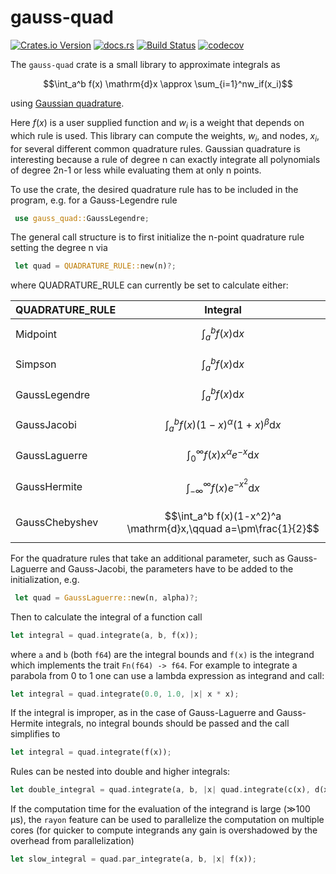 # gauss-quad

[![Crates.io Version](https://img.shields.io/crates/v/gauss-quad?logo=Rust)](https://crates.io/crates/gauss-quad)
[![docs.rs](https://img.shields.io/docsrs/gauss-quad?logo=docs.rs)](https://docs.rs/gauss-quad/latest/gauss_quad/)
[![Build Status](https://github.com/domidre/gauss-quad/actions/workflows/rust.yml/badge.svg)](https://github.com/domidre/gauss-quad/actions/workflows/rust.yml)
[![codecov](https://codecov.io/gh/DomiDre/gauss-quad/graph/badge.svg?token=YUP5Y77ER2)](https://codecov.io/gh/DomiDre/gauss-quad)

The `gauss-quad` crate is a small library to approximate integrals as

$$\int_a^b f(x) \mathrm{d}x \approx \sum_{i=1}^nw_if(x_i)$$

using [Gaussian quadrature](https://en.wikipedia.org/wiki/Gaussian_quadrature).

Here $f(x)$ is a user supplied function
and $w_i$ is a weight that depends on which rule is used.
This library can compute the weights, $w_i$, and nodes, $x_i$, for several different common quadrature rules.
Gaussian quadrature is interesting because a rule of degree n can exactly integrate
all polynomials of degree 2n-1 or less while evaluating them at only n points.

To use the crate, the desired quadrature rule has to be included in the program, e.g. for a Gauss-Legendre rule

```rust
 use gauss_quad::GaussLegendre;
```

The general call structure is to first initialize the n-point quadrature rule setting the degree n via

```rust
 let quad = QUADRATURE_RULE::new(n)?;
```

where QUADRATURE_RULE can currently be set to calculate either:

| QUADRATURE_RULE | Integral                                                        |
| --------------- | --------------------------------------------------------------- |
| Midpoint        | $$\int_a^b f(x) \mathrm{d}x$$                                   |
| Simpson         | $$\int_a^b f(x) \mathrm{d}x$$                                   |
| GaussLegendre   | $$\int_a^b f(x) \mathrm{d}x$$                                   |
| GaussJacobi     | $$\int_a^b f(x)(1-x)^\alpha (1+x)^\beta \mathrm{d}x$$           |
| GaussLaguerre   | $$\int_{0}^\infty f(x)x^\alpha e^{-x} \mathrm{d}x$$             |
| GaussHermite    | $$\int_{-\infty}^\infty f(x) e^{-x^2} \mathrm{d}x$$             |
| GaussChebyshev  | $$\int_a^b f(x)(1-x^2)^a \mathrm{d}x,\qquad a=\pm\frac{1}{2}$$  |

For the quadrature rules that take an additional parameter, such as Gauss-Laguerre and Gauss-Jacobi, the parameters have to be added to the initialization, e.g.

```rust
 let quad = GaussLaguerre::new(n, alpha)?;
```

Then to calculate the integral of a function call

```rust
let integral = quad.integrate(a, b, f(x));
```

where `a` and `b` (both `f64`) are the integral bounds and `f(x)` is the integrand which implements the trait `Fn(f64) -> f64`.
For example to integrate a parabola from 0 to 1 one can use a lambda expression as integrand and call:

```rust
let integral = quad.integrate(0.0, 1.0, |x| x * x);
```

If the integral is improper, as in the case of Gauss-Laguerre and Gauss-Hermite integrals, no integral bounds should be passed and the call simplifies to

```rust
let integral = quad.integrate(f(x));
```

Rules can be nested into double and higher integrals:

```rust
let double_integral = quad.integrate(a, b, |x| quad.integrate(c(x), d(x), |y| f(x, y)));
```

If the computation time for the evaluation of the integrand is large (≫100 µs), the `rayon` feature can be used to parallelize the computation on multiple cores (for quicker to compute integrands any gain is overshadowed by the overhead from parallelization)

```rust
let slow_integral = quad.par_integrate(a, b, |x| f(x));
```

